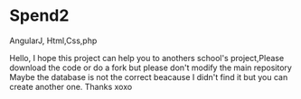 
# Spend2
AngularJ, Html,Css,php

Hello, I hope this project can help you to anothers school's project,Please download the code or do a fork but please don't modify the main repository
Maybe the database is not the correct beacause I didn't find it but you can create another one.
Thanks
xoxo
